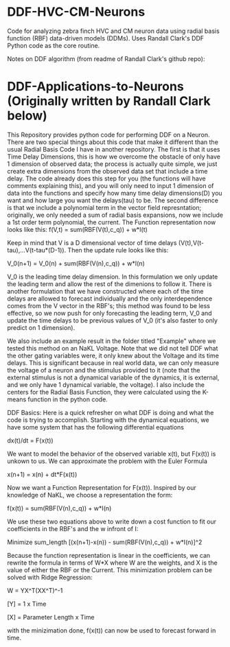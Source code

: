 # DDF-HVC-CM-Neurons
 Code for analyzing zebra finch HVC and CM neuron data using radial basis function (RBF) data-driven models (DDMs). Uses Randall Clark's DDF Python code as the core routine.

Notes on DDF algorithm (from readme of Randall Clark's github repo):

# DDF-Applications-to-Neurons (Originally written by Randall Clark below)

This Repository provides python code for performing DDF on a Neuron. There are two special things about this code that make it different than the usual Radial Basis Code I have in another repository. The first is that it uses Time Delay Dimensions, this is how we overcome the obstacle of only have 1 dimension of observed data; the process is actually quite simple, we just create extra dimensions from the observed data set that include a time delay. The code already does this step for you (the functions will have comments explaining this), and you will only need to input 1 dimension of data into the functions and specify how many time delay dimensions(D) you want and how large you want the delays(tau) to be. The second difference is that we include a polynomial term in the vector field represntation; originally, we only needed a sum of radial basis expansions, now we include a 1st order term polynomial, the current. The Function representation now looks like this:
f(V,t) = sum(RBF(V(t),c_q)) + w*I(t)


Keep in mind that V is a D dimensional vector of time delays (V(t),V(t-tau),...V(t-tau*(D-1)). Then the update rule looks like this:

V_0(n+1) = V_0(n) + sum(RBF(V(n),c_q)) + w*I(n)


V_0 is the leading time delay dimension. In this formulation we only update the leading term and allow the rest of the dimenions to follow it. There is another formulation that we have constructed where each of the time delays are allowed to forecast individually and the only interdependence comes from the V vector in the RBF's; this method was found to be less effective, so we now push for only forecasting the leading term, V_0 and update the time delays to be previous values of V_0 (it's also faster to only predict on 1 dimension).


We also include an example result in the folder titled "Example" where we tested this method on an NaKL Voltage. Note that we did not tell DDF what the other gating variables were, it only knew about the Voltage and its time delays. This is significant because in real world data, we can only measure the voltage of a neuron and the stimulus provided to it (note that the external stimulus is not a dynamical variable of the dynamics, it is external, and we only have 1 dynamical variable, the voltage). I also include the centers for the Radial Basis Function, they were calculated using the K-means function in the python code.


DDF Basics:
Here is a quick refresher on what DDF is doing and what the code is trying to accomplish.
Starting with the dynamical equations, we have some system that has the following differential equations

dx(t)/dt = F(x(t))

We want to model the behavior of the observed variable x(t), but F(x(t)) is unkown to us. We can approximate the problem with the Euler Formula

x(n+1) = x(n) + dt*F(x(t))

Now we want a Function Representation for F(x(t)). Inspired by our knowledge of NaKL, we choose a representation the form:

f(x(t)) = sum(RBF(V(n),c_q)) + w*I(n)

We use these two equations above to write down a cost function to fit our coefficients in the RBF's and the w infront of I:

Minimize sum_length [(x(n+1)-x(n)) - sum(RBF(V(n),c_q)) + w*I(n)]^2

Because the function representation is linear in the coefficients, we can rewrite the formula in terms of W*X where W are the weights, and X is the value of either the RBF or the Current. This minimization problem can be solved with Ridge Regression:

W = YX^T(XX^T)^-1

[Y] = 1 x Time

[X] = Parameter Length x Time

with the minizimation done, f(x(t)) can now be used to forecast forward in time.





